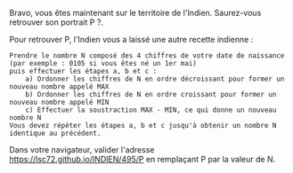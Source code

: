 Bravo, vous êtes maintenant sur le territoire de l'Indien. Saurez-vous retrouver son portrait P ?.

Pour retrouver P, l'Indien vous a laissé une autre recette indienne :
````
Prendre le nombre N composé des 4 chiffres de votre date de naissance (par exemple : 0105 si vous êtes né un 1er mai)
puis effectuer les étapes a, b et c :
    a) Ordonner les chiffres de N en ordre décroissant pour former un nouveau nombre appelé MAX
    b) Ordonner les chiffres de N en ordre croissant pour former un nouveau nombre appelé MIN
    c) Effectuer la soustraction MAX - MIN, ce qui donne un nouveau nombre N
Vous devez répéter les étapes a, b et c jusqu'à obtenir un nombre N identique au précédent.
````
Dans votre navigateur, valider l'adresse https://lsc72.github.io/INDIEN/495/P en remplaçant P par la valeur de N.
